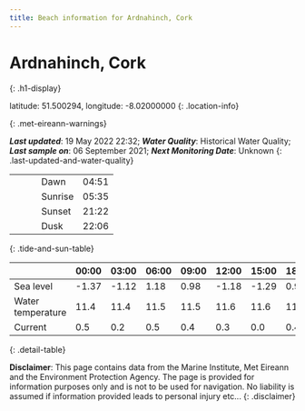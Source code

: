 ```yaml
---
title: Beach information for Ardnahinch, Cork
---
```

# Ardnahinch, Cork 
{: .h1-display}

latitude: 51.500294, longitude: -8.02000000
{: .location-info}


{: .met-eireann-warnings}

___Last updated___: 19 May 2022 22:32; ___Water Quality___: Historical Water Quality;
___Last sample on___: 06 September 2021; ___Next Monitoring Date___: Unknown
{: .last-updated-and-water-quality}

|   |   |   |   |   |
|---|---|---|---|---|
|   |   |   | Dawn  | 04:51 |
|   |   |   | Sunrise  | 05:35 |
|   |   |   | Sunset  | 21:22 |
|   |   |   | Dusk  | 22:06 |
{: .tide-and-sun-table}

<div></div>

| | 00:00 | 03:00 | 06:00 | 09:00 | 12:00 | 15:00 | 18:00 | 21:00 |
|---|---|---|---|---|---|---|---|---|
| Sea level | -1.37 | -1.12 | 1.18 | 0.98| -1.18 | -1.29 | 0.97 | 1.25 |
| Water temperature | 11.4 | 11.4 | 11.5 | 11.5 | 11.6 | 11.6 | 11.6 | 11.7 |
| Current | 0.5 | 0.2 | 0.5 | 0.4 | 0.3| 0.0 | 0.4 | 0.3 |
{: .detail-table}

__Disclaimer__: This page contains data from the Marine Institute,
Met Eireann and the Environment Protection Agency. The page is provided for
information purposes only and is not to be used for navigation. No liability
is assumed if information provided leads to personal injury etc...
{: .disclaimer}